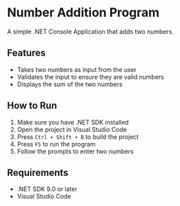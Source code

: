# Number Addition Program

A simple .NET Console Application that adds two numbers.

## Features

- Takes two numbers as input from the user
- Validates the input to ensure they are valid numbers
- Displays the sum of the two numbers

## How to Run

1. Make sure you have .NET SDK installed
2. Open the project in Visual Studio Code
3. Press `Ctrl + Shift + B` to build the project
4. Press `F5` to run the program
5. Follow the prompts to enter two numbers

## Requirements

- .NET SDK 9.0 or later
- Visual Studio Code
